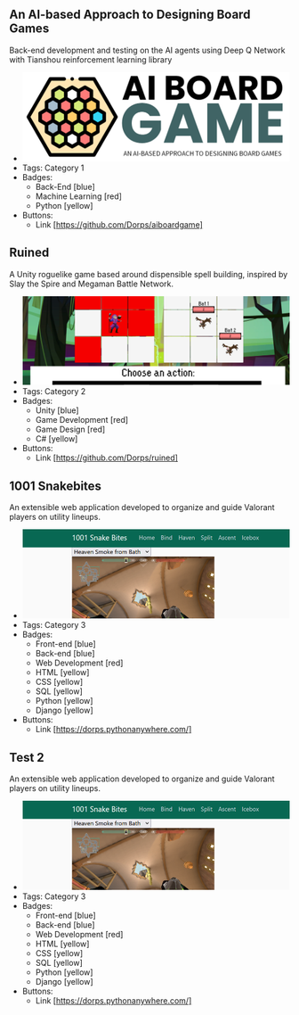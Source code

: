 ## An AI-based Approach to Designing Board Games 
Back-end development and testing on the AI agents using Deep Q Network with Tianshou reinforcement learning library
- ![capstones_logo](/images/capstone_logo.png)
- Tags: Category 1
- Badges:
  - Back-End [blue]
  - Machine Learning [red]
  - Python [yellow]
- Buttons:
  - Link [https://github.com/Dorps/aiboardgame]

## Ruined
A Unity roguelike game based around dispensible spell building, inspired by Slay the Spire and Megaman Battle Network.
- ![ruined](/images/ruined.png)
- Tags: Category 2
- Badges:
  - Unity [blue]
  - Game Development [red]
  - Game Design [red]
  - C# [yellow]
- Buttons:
  - Link [https://github.com/Dorps/ruined]

## 1001 Snakebites
An extensible web application developed to organize and guide Valorant players on utility lineups.
- ![1001snakebites](/images/1001snakebites.png)
- Tags: Category 3
- Badges:
  - Front-end [blue]
  - Back-end [blue]
  - Web Development [red]
  - HTML [yellow]
  - CSS [yellow]
  - SQL [yellow]
  - Python [yellow]
  - Django [yellow]
- Buttons:
  - Link [https://dorps.pythonanywhere.com/]

## Test 2
An extensible web application developed to organize and guide Valorant players on utility lineups.
- ![1001snakebites](/images/1001snakebites.png)
- Tags: Category 3
- Badges:
  - Front-end [blue]
  - Back-end [blue]
  - Web Development [red]
  - HTML [yellow]
  - CSS [yellow]
  - SQL [yellow]
  - Python [yellow]
  - Django [yellow]
- Buttons:
  - Link [https://dorps.pythonanywhere.com/]

